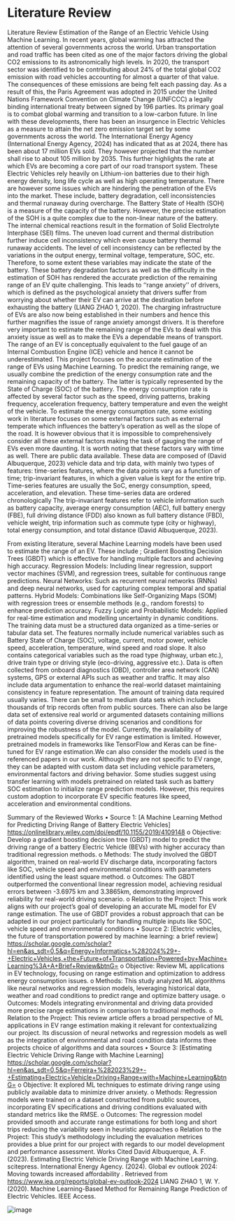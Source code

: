 # Literature Review

Literature Review
Estimation of the Range of an Electric Vehicle Using Machine Learning.
In recent years, global warming has attracted the attention of several governments across the world. Urban transportation and road traffic has been cited as one of the major factors driving the global CO2 emissions to its astronomically high levels. In 2020, the transport sector was identified to be contributing about 24% of the total global CO2 emission with road vehicles accounting for almost a quarter of that value. The consequences of these emissions are being felt each passing day. As a result of this, the Paris Agreement was adopted in 2015 under the United Nations Framework Convention on Climate Change (UNFCCC) a legally binding international treaty between signed by 196 parties. Its primary goal is to combat global warming and transition to a low-carbon future. In line with these developments, there has been an insurgence in Electric Vehicles as a measure to attain the net zero emission target set by some governments across the world. The International Energy Agency (International Energy Agency, 2024) has indicated that as at 2024, there has been about 17 million EVs sold. They however projected that the number shall rise to about 105 million by 2035. This further highlights the rate at which EVs are becoming a core part of our road transport system.
These Electric Vehicles rely heavily on Lithium-ion batteries due to their high energy density, long life cycle as well as high operating temperature. There are however some issues which are hindering the penetration of the EVs into the market. These include, battery degradation, cell inconsistencies and thermal runaway during overcharge. The Battery State of Health (SOH) is a measure of the capacity of the battery. However, the precise estimation of the SOH is a quite complex due to the non-linear nature of the battery. The internal chemical reactions result in the formation of Solid Electrolyte Interphase (SEI) films. The uneven load current and thermal distribution further induce cell inconsistency which even cause battery thermal runaway accidents. The level of cell inconsistency can be reflected by the variations in the output energy, terminal voltage, temperature, SOC, etc. Therefore, to some extent these variables may indicate the state of the battery. These battery degradation factors as well as the difficulty in the estimation of SOH has rendered the accurate prediction of the remaining range of an EV quite challenging. This leads to ‘‘range anxiety’’ of drivers, which is defined as the psychological anxiety that drivers suffer from worrying about whether their EV can arrive at the destination before exhausting the battery (LIANG ZHAO 1, 2020). The charging infrastructure of EVs are also now being established in their numbers and hence this further magnifies the issue of range anxiety amongst drivers. It is therefore very important to estimate the remaining range of the EVs to deal with this anxiety issue as well as to make the EVs a dependable means of transport. The range of an EV is conceptually equivalent to the fuel gauge of an Internal Combustion Engine (ICE) vehicle and hence it cannot be underestimated.
This project focuses on the accurate estimation of the range of EVs using Machine Learning. To predict the remaining range, we usually combine the prediction of the energy consumption rate and the remaining capacity of the battery. The latter is typically represented by the State of Charge (SOC) of the battery. The energy consumption rate is affected by several factor such as the speed, driving patterns, braking frequency, acceleration frequency, battery temperature and even the weight of the vehicle. To estimate the energy consumption rate, some existing work in literature focuses on some external factors such as external temperate which influences the battery’s operation as well as the slope of the road. It is however obvious that it is impossible to comprehensively consider all these external factors making the task of gauging the range of EVs even more daunting. It is worth noting that these factors vary with time as well. There are public data available. These data are composed of (David Albuquerque, 2023) vehicle data and trip data, with mainly two types of features: time-series features, where the data points vary as a function of time; trip-invariant features, in which a given value is kept for the entire trip. Time-series features are usually the SoC, energy consumption, speed, acceleration, and elevation. These time-series data are ordered chronologically The trip-invariant features refer to vehicle information such as battery capacity, average energy consumption (AEC), full battery energy (FBE), full driving distance (FDD) also known as full battery distance (FBD), vehicle weight, trip information such as commute type (city or highway), total energy consumption, and total distance (David Albuquerque, 2023).

From existing literature, several Machine Learning models have been used to estimate the range of an EV. These include ; Gradient Boosting Decision Trees (GBDT) which is effective for handling multiple factors and achieving high accuracy. Regression Models: Including linear regression, support vector machines (SVM), and regression trees, suitable for continuous range predictions. Neural Networks: Such as recurrent neural networks (RNNs) and deep neural networks, used for capturing complex temporal and spatial patterns. Hybrid Models: Combinations like Self-Organizing Maps (SOM) with regression trees or ensemble methods (e.g., random forests) to enhance prediction accuracy. Fuzzy Logic and Probabilistic Models: Applied for real-time estimation and modelling uncertainty in dynamic conditions. The training data must be a structured data organized as a time-series or tabular data set. The features normally include numerical variables such as Battery State of Charge (SOC), voltage, current, motor power, vehicle speed, acceleration, temperature, wind speed and road slope. It also contains categorical variables such as the road type (highway, urban etc.), drive train type or driving style (eco-driving, aggressive etc.). Data is often collected from onboard diagnostics (OBD), controller area network (CAN) systems, GPS or external APIs such as weather and traffic. It may also include data argumentation to enhance the real-world dataset maintaining consistency in feature representation. The amount of training data required usually varies. There can be small to medium data sets which includes thousands of trip records often from public sources. There can also be large data set of extensive real world or argumented datasets containing millions of data points covering diverse driving scenarios and conditions for improving the robustness of the model. Currently, the availability of pretrained models specifically for EV range estimation is limited. However, pretrained models in frameworks like TensorFlow and Keras can be fine-tuned for EV range estimation.We can also consider the models used is the referenced papers in our work. Although they are not specific to EV range, they can be adapted with custom data set including vehicle parameters, environmental factors and driving behavior. Some studies suggest using transfer learning with models pretrained on related task such as battery SOC estimation to initialize range prediction models. However, this requires custom adoption to incorporate EV specific features like speed, acceleration and environmental conditions.

Summary of the Reviewed Works
•	Source 1: [A Machine Learning Method for Predicting Driving Range of Battery Electric Vehicles] https://onlinelibrary.wiley.com/doi/epdf/10.1155/2019/4109148
o	Objective: Develop a gradient boosting decision tree (GBDT) model to predict the driving range of a battery Electric Vehicle (BEVs) with higher accuracy than traditional regression methods.
o	Methods: The study involved the GBDT algorithm, trained on real-world EV discharge data, incorporating factors like SOC, vehicle speed and environmental conditions with parameters identified using the least square method.
o	Outcomes: The GBDT outperformed the conventional linear regression model, achieving residual errors between -3.6975 km and 3.3865km, demonstrating improved reliability for real-world driving scenario.
o	Relation to the Project: This work aligns with our project’s goal of developing an accurate ML model for EV range estimation. The use of GBDT provides a robust approach that can be adapted in our project particularly for handling multiple inputs like SOC, vehicle speed and environmental conditions
•	Source 2: [Electric vehicles, the future of transportation powered by machine learning: a brief review] https://scholar.google.com/scholar?hl=en&as_sdt=0,5&q=Energy+Informatics+%282024%29+-+Electric+Vehicles,+the+Future+of+Transportation+Powered+by+Machine+Learning%3A+A+Brief+Review&btnG=
o	Objective: Review ML applications in EV technology, focusing on range estimation and optimization to address energy consumption issues.
o	Methods: This study analyzed ML algorithms like neural networks and regression models, leveraging historical data, weather and road conditions to predict range and optimize battery usage.
o	Outcomes: Models integrating environmental and driving data provided more precise range estimations in comparison to traditional methods.
o	Relation to the Project: This review article offers a broad perspective of ML applications in EV range estimation making it relevant for contextualizing our project. Its discussion of neural networks and regression models as well as the integration of environmental and road condition data informs thee projects choice of algorithms and data sources 
•	Source 3: [Estimating Electric Vehicle Driving Range with Machine Learning]
https://scholar.google.com/scholar?hl=en&as_sdt=0,5&q=Ferreira+%282023%29+-+Estimating+Electric+Vehicle+Driving+Range+with+Machine+Learning&btnG=
o	Objective: It explored ML techniques to estimate driving range using publicly available data to minimize driver anxiety.
o	Methods: Regression models were trained on a dataset constructed from public sources, incorporating EV specifications and driving conditions evaluated with standard metrics like the RMSE.
o	Outcomes: The regression model provided smooth and accurate range estimations for both long and short trips reducing the variability seen in heuristic approaches 
o	Relation to the Project:  This study’s methodology including the evaluation metrices provides a blue  print for our project with regards to our model development and performance assessment.
Works Cited
David Albuquerque, A. F. (2023). Estimating Electric Vehicle Driving Range with Machine Learning. scitepress.
International Energy Agency. (2024). Global ev outlook 2024: Moving towards increased affordability . Retrieved from https://www.iea.org/reports/global-ev-outlook-2024 
LIANG ZHAO 1, W. Y. (2020). Machine Learning-Based Method for Remaining Range Prediction of Electric Vehicles. IEEE Access.


![image](https://github.com/user-attachments/assets/1a51969d-35cc-4751-a497-e1592994e16f)

